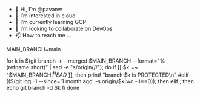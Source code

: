- 👋 Hi, I’m @pavanw
- 👀 I’m interested in cloud 
- 🌱 I’m currently learning  GCP 
- 💞️ I’m looking to collaborate on DevOps
- 📫 How to reach me ...

<!---
pavanw/pavanw is a ✨ special ✨ repository because its `README.md` (this file) appears on your GitHub profile.
You can click the Preview link to take a look at your changes.
--->

MAIN_BRANCH=main

for k in $(git branch -r --merged $MAIN_BRANCH --format="%(refname:short)" | sed -e "s/origin\///"); do 
    if [[ $k =~ ^$MAIN_BRANCH$|^HEAD$ ]]; then
        printf "branch $k is PROTECTED\n"
    #elif (($(git log -1 --since='1 month ago' -s origin/$k|wc -l)==0)); then
	elif ; then
       echo git branch -d $k
	fi
done
